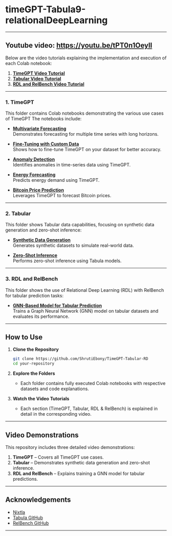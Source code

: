 # timeGPT-Tabula9-relationalDeepLearning

---
## Youtube video: https://youtu.be/tPT0n1OeylI
Below are the video tutorials explaining the implementation and execution of each Colab notebook:

1. **[TimeGPT Video Tutorial](https://youtu.be/timegpt-video-link)**  
2. **[Tabular Video Tutorial](https://youtu.be/tabular-video-link)**  
3. **[RDL and RelBench Video Tutorial](https://youtu.be/rdl-relbench-video-link)**  

-----------------------------------------------------------------------------------------------------------------------------------------------------------

### 1. **TimeGPT**
This folder contains Colab notebooks demonstrating the various use cases of TimeGPT The notebooks include:

- **[Multivariate Forecasting](https://colab.research.google.com/github/your-repo/TimeGPT/Multivariate_Forecasting.ipynb)**  
  Demonstrates forecasting for multiple time series with long horizons.  

- **[Fine-Tuning with Custom Data](https://colab.research.google.com/github/your-repo/TimeGPT/Fine_Tuning.ipynb)**  
  Shows how to fine-tune TimeGPT on your dataset for better accuracy.  

- **[Anomaly Detection](https://colab.research.google.com/github/your-repo/TimeGPT/Anomaly_Detection.ipynb)**  
  Identifies anomalies in time-series data using TimeGPT.  

- **[Energy Forecasting](https://colab.research.google.com/github/your-repo/TimeGPT/Energy_Forecasting.ipynb)**  
  Predicts energy demand using TimeGPT.  

- **[Bitcoin Price Prediction](https://colab.research.google.com/github/your-repo/TimeGPT/Bitcoin_Forecasting.ipynb)**  
  Leverages TimeGPT to forecast Bitcoin prices.

---

### 2. **Tabular**
This folder shows Tabular data capabilities, focusing on synthetic data generation and zero-shot inference:

- **[Synthetic Data Generation](https://colab.research.google.com/github/your-repo/Tabular/Synthetic_Data_Generation.ipynb)**  
  Generates synthetic datasets to simulate real-world data.

- **[Zero-Shot Inference](https://colab.research.google.com/github/your-repo/Tabular/Zero_Shot_Inference.ipynb)**  
  Performs zero-shot inference using Tabula models.

---

### 3. **RDL and RelBench**
This folder shows the use of Relational Deep Learning (RDL) with RelBench for tabular prediction tasks:

- **[GNN-Based Model for Tabular Prediction](https://colab.research.google.com/github/your-repo/RDL_and_RelBench/GNN_Tabular_Prediction.ipynb)**  
  Trains a Graph Neural Network (GNN) model on tabular datasets and evaluates its performance.

---

## How to Use

1. **Clone the Repository**  
   ```bash
   git clone https://github.com/ShrutiEbony/TimeGPT-Tabular-RD
   cd your-repository
   ```

2. **Explore the Folders**  
   - Each folder contains fully executed Colab notebooks with respective datasets and code explanations.

3. **Watch the Video Tutorials**  
   - Each section (TimeGPT, Tabular, RDL & RelBench) is explained in detail in the corresponding video.

---

## Video Demonstrations

This repository includes three detailed video demonstrations:
1. **TimeGPT** – Covers all TimeGPT use cases.
2. **Tabular** – Demonstrates synthetic data generation and zero-shot inference.
3. **RDL and RelBench** – Explains training a GNN model for tabular predictions.

---

## Acknowledgements

- [Nixtla](https://nixtla.github.io/)  
- [Tabula GitHub](https://github.com/zhao-zilong/Tabula)  
- [RelBench GitHub](https://github.com/snap-stanford/relbench)

---
